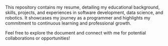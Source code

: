 This repository contains my resume, detailing my educational background, skills, projects, and experiences in software development, data science, and robotics. It showcases my journey as a programmer and highlights my commitment to continuous learning and professional growth.

Feel free to explore the document and connect with me for potential collaborations or opportunities!
